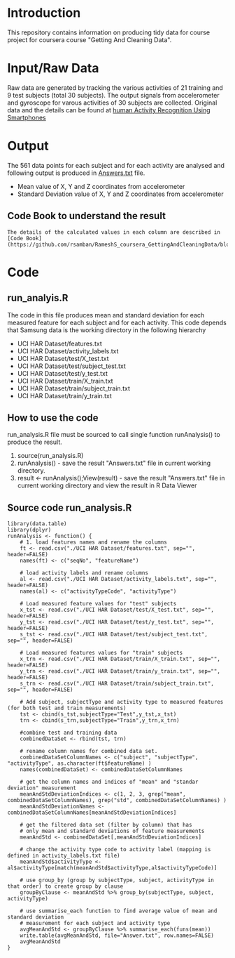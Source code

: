 # Introduction
This repository contains information on producing tidy data for course project for coursera course "Getting And Cleaning Data".
# Input/Raw Data
Raw data are generated by tracking the various activities of 21 training and 9 test subjects (total 30 subjects). The output signals from accelerometer and gyroscope for varous activities of 30 subjects are collected. 
Original data and the details can be found at [human Activity Recognition Using Smartphones](http://archive.ics.uci.edu/ml/datasets/Human+Activity+Recognition+Using+Smartphones)
# Output
The 561 data points for each subject and for each activity are analysed and following output is produced in [Answers.txt](https://github.com/rsamban/RameshS_coursera_GettingAndCleaningData/blob/master/Answer.txt) file.
  * Mean value of X, Y and Z coordinates from accelerometer
  * Standard Deviation value of X, Y and Z coordinates from accelerometer
## Code Book to understand the result
	The details of the calculated values in each column are described in [Code Book](https://github.com/rsamban/RameshS_coursera_GettingAndCleaningData/blob/master/CookBook.md)
# Code
## run_analyis.R
The code in this file produces mean and standard deviation for each measured feature for each subject and for each activity.
This code depends that Samsung data is the working directory in the following hierarchy

  * UCI HAR Dataset/features.txt
  * UCI HAR Dataset/activity_labels.txt
  * UCI HAR Dataset/test/X_test.txt
  * UCI HAR Dataset/test/subject_test.txt
  * UCI HAR Dataset/test/y_test.txt
  * UCI HAR Dataset/train/X_train.txt
  * UCI HAR Dataset/train/subject_train.txt
  * UCI HAR Dataset/train/y_train.txt

## How to use the code
run_analysis.R file must be sourced to call single function runAnalysis() to produce the result.

1. source(run_analysis.R)
2. runAnalysis() - save the result "Answers.txt" file in current working directory.
3. result <- runAnalysis();View(result) - save the result "Answers.txt" file in current working directory and view the result in R Data Viewer

## Source code run_analysis.R

```
library(data.table)
library(dplyr)
runAnalysis <- function() {
    # 1. load features names and rename the columns
    ft <- read.csv("./UCI HAR Dataset/features.txt", sep="", header=FALSE)
    names(ft) <- c("seqNo", "featureName")
    
    # load activity labels and rename columns
    al <- read.csv("./UCI HAR Dataset/activity_labels.txt", sep="", header=FALSE)
    names(al) <- c("activityTypeCode", "activityType")
    
    # Load measured feature values for "test" subjects 
    x_tst <- read.csv("./UCI HAR Dataset/test/X_test.txt", sep="", header=FALSE)
    y_tst <- read.csv("./UCI HAR Dataset/test/y_test.txt", sep="", header=FALSE)
    s_tst <- read.csv("./UCI HAR Dataset/test/subject_test.txt", sep="", header=FALSE)
    
    # Load measured features values for "train" subjects
    x_trn <- read.csv("./UCI HAR Dataset/train/X_train.txt", sep="", header=FALSE)
    y_trn <- read.csv("./UCI HAR Dataset/train/y_train.txt", sep="", header=FALSE)
    s_trn <- read.csv("./UCI HAR Dataset/train/subject_train.txt", sep="", header=FALSE)
    
    # Add subject, subjectType and activity type to measured features (for both test and train measurements)
    tst <- cbind(s_tst,subjectType="Test",y_tst,x_tst)
    trn <- cbind(s_trn,subjectType="Train",y_trn,x_trn)
    
    #combine test and training data
    combinedDataSet <- rbind(tst, trn)
    
    # rename column names for combined data set.
    combinedDataSetColumnNames <- c("subject", "subjectType", "activityType", as.character(ft$featureName) )
    names(combinedDataSet) <- combinedDataSetColumnNames
    
    # get the column names and indices of "mean" and "standar deviation" measurement
    meanAndStdDeviationIndices <- c(1, 2, 3, grep("mean", combinedDataSetColumnNames), grep("std", combinedDataSetColumnNames) )
    meanAndStdDeviationNames <- combinedDataSetColumnNames[meanAndStdDeviationIndices]
    
    # get the filtered data set (filter by column) that has 
    # only mean and standard deviations of feature measurements
    meanAndStd <- combinedDataSet[,meanAndStdDeviationIndices]
    
    # change the activity type code to activity label (mapping is defined in activity_labels.txt file)
    meanAndStd$activityType <- al$activityType[match(meanAndStd$activityType,al$activityTypeCode)]
    
    # use group_by (group by subjectType, subject, activityType in that order) to create group by clause
    groupByClause <- meanAndStd %>% group_by(subjectType, subject, activityType)
    
    # use summarise_each function to find average value of mean and standard deviation 
    # measurement for each subject and activity type
    avgMeanAndStd <- groupByClause %>% summarise_each(funs(mean))
    write.table(avgMeanAndStd, file="Answer.txt", row.names=FALSE)
    avgMeanAndStd
}
```





 

